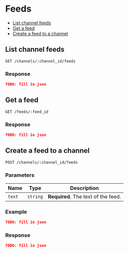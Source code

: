 # Feeds

* [List channel feeds](list-channel-feeds)
* [Get a feed](get-a-feed)
* [Create a feed to a channel](create-a-feed-to-a-channel)

## List channel feeds

```
GET /channels/:channel_id/feeds
```

### Response

```json
TODO: fill in json
```

## Get a feed

```
GET /feeds/:feed_id
```

### Response

```json
TODO: fill in json
```

## Create a feed to a channel

```
POST /channels/:channel_id/feeds
```

### Parameters

| Name     | Type       | Description                         |
| -------- | ---------- | ----------------------------------- |
| `text`   | `string`   | **Required**. The text of the feed. |

### Example

```json
TODO: fill in json
```

### Response

```json
TODO: fill in json
```

